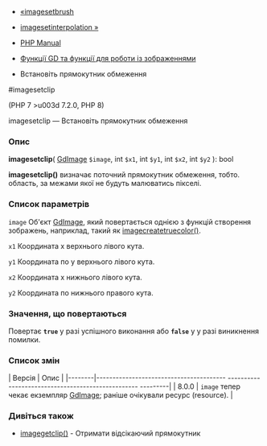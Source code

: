 - [«imagesetbrush](function.imagesetbrush.md)
- [imagesetinterpolation »](function.imagesetinterpolation.md)

- [PHP Manual](index.md)
- [Функції GD та функції для роботи із зображеннями](ref.image.md)
- Встановіть прямокутник обмеження

#imagesetclip

(PHP 7 \>u003d 7.2.0, PHP 8)

imagesetclip — Встановіть прямокутник обмеження

### Опис

**imagesetclip**(
[GdImage](class.gdimage.md) `$image`,
int `$x1`,
int `$y1`,
int `$x2`,
int `$y2`
): bool

**imagesetclip()** визначає поточний прямокутник обмеження, тобто.
область, за межами якої не будуть малюватись пікселі.

### Список параметрів

`image`
Об'єкт [GdImage](class.gdimage.md), який повертається однією з функцій
створення зображень, наприклад, такий як
[imagecreatetruecolor()](function.imagecreatetruecolor.md).

`x1`
Координата x верхнього лівого кута.

`y1`
Координата по y верхнього лівого кута.

`x2`
Координата x нижнього лівого кута.

`y2`
Координата по нижнього правого кута.

### Значення, що повертаються

Повертає **`true`** у разі успішного виконання або **`false`** у
у разі виникнення помилки.

### Список змін

| Версія | Опис |
|--------|---------------------------------------- -------------------------------------------------- ---------|
| 8.0.0 | `image` тепер чекає екземпляр [GdImage](class.gdimage.md); раніше очікували ресурс (resource). |

### Дивіться також

- [imagegetclip()](function.imagegetclip.md) - Отримати відсікаючий
прямокутник
